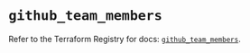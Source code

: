 # `github_team_members`

Refer to the Terraform Registry for docs: [`github_team_members`](https://registry.terraform.io/providers/integrations/github/6.2.3/docs/resources/team_members).
